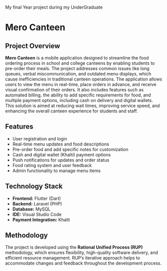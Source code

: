 My final Year project during my UnderGraduate

# Mero Canteen

## Project Overview

**Mero Canteen** is a mobile application designed to streamline the food ordering process in school and college canteens by enabling students to pre-order their meals. The project addresses common issues like long queues, verbal miscommunication, and outdated menu displays, which cause inefficiencies in traditional canteen operations. The application allows users to view the menu in real-time, place orders in advance, and receive visual confirmation of their orders. It also includes features such as automated billing, the ability to add specific requirements for food, and multiple payment options, including cash on delivery and digital wallets. This solution is aimed at reducing wait times, improving service speed, and enhancing the overall canteen experience for students and staff.

## Features

- User registration and login
- Real-time menu updates and food descriptions
- Pre-order food and add specific notes for customization
- Cash and digital wallet (Khalti) payment options
- Push notifications for updates and order status
- Food rating system and user feedback
- Admin functionality to manage menu items

## Technology Stack

- **Frontend:** Flutter (Dart)
- **Backend:** Laravel (PHP)
- **Database:** MySQL
- **IDE:** Visual Studio Code
- **Payment Integration:** Khalti

## Methodology

The project is developed using the **Rational Unified Process (RUP)** methodology, which ensures flexibility, high-quality software delivery, and efficient resource management. RUP’s iterative approach helps to accommodate changes and feedback throughout the development process.
